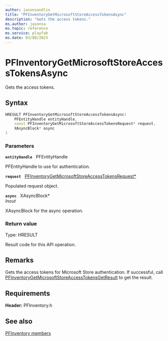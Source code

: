 ```yaml
---
author: jasonsandlin
title: "PFInventoryGetMicrosoftStoreAccessTokensAsync"
description: "Gets the access tokens."
ms.author: jasonsa
ms.topic: reference
ms.service: playfab
ms.date: 03/09/2023
---
```


# PFInventoryGetMicrosoftStoreAccessTokensAsync  

Gets the access tokens.  

## Syntax  
  
```cpp
HRESULT PFInventoryGetMicrosoftStoreAccessTokensAsync(  
    PFEntityHandle entityHandle,  
    const PFInventoryGetMicrosoftStoreAccessTokensRequest* request,  
    XAsyncBlock* async  
)  
```  
  
### Parameters  
  
**`entityHandle`** &nbsp; PFEntityHandle  
  
PFEntityHandle to use for authentication.  
  
**`request`** &nbsp; [PFInventoryGetMicrosoftStoreAccessTokensRequest*](../../pfinventorytypes/structs/pfinventorygetmicrosoftstoreaccesstokensrequest.md)  
  
Populated request object.  
  
**`async`** &nbsp; XAsyncBlock*  
*_Inout_*  
  
XAsyncBlock for the async operation.  
  
  
### Return value
Type: HRESULT
  
Result code for this API operation.
  
## Remarks  
  
Gets the access tokens for Microsoft Store authentication. If successful, call [PFInventoryGetMicrosoftStoreAccessTokensGetResult](pfinventorygetmicrosoftstoreaccesstokensgetresult.md) to get the result.
  
## Requirements  
  
**Header:** PFInventory.h
  
## See also  
[PFInventory members](../pfinventory_members.md)  

  
  
